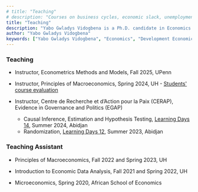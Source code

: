 ```yaml
---
# title: "Teaching"
# description: "Courses on business cycles, economic slack, unemployment, macroeconomics, and mathematical methods. For undergraduate and graduate students."
title: "Teaching"
description: "Yabo Gwladys Vidogbena is a Ph.D. candidate in Economics at the University of Houston, specializing in development economics and education. Yabo Gwladys Vidogbena is on the job market 2024-2025"
author: "Yabo Gwladys Vidogbena"
keywords: ["Yabo Gwladys Vidogbena", "Economics", "Development Economics", "University of Houston"]
---
```


### Teaching


+ Instructor, Econometrics Methods and Models, Fall 2025, UPenn

+ Instructor, Principles of Macroeconomics, Spring 2024, UH - [Students' course evaluation](2220_10848_Course_Evaluation_Report.pdf)

+ Instructor, Centre de Recherche et d’Action pour la Paix (CERAP), Evidence in Governance and Politics (EGAP)
    - Causal Inference, Estimation and Hypothesis Testing, [Learning Days 14](https://egap.org/project/learning-days-14-west-africa-regional-hub-workshop/), Summer 2024, Abidjan
    - Randomization, [Learning Days 12](https://egap.org/project/learning-days-12-west-africa-regional-hub-workshop/), Summer 2023, Abidjan


### Teaching Assistant

+ Principles of Macroeconomics, Fall 2022 and Spring 2023, UH

+ Introduction to Economic Data Analysis, Fall 2021 and Spring 2022, UH

+ Microeconomics, Spring 2020, African School of Economics